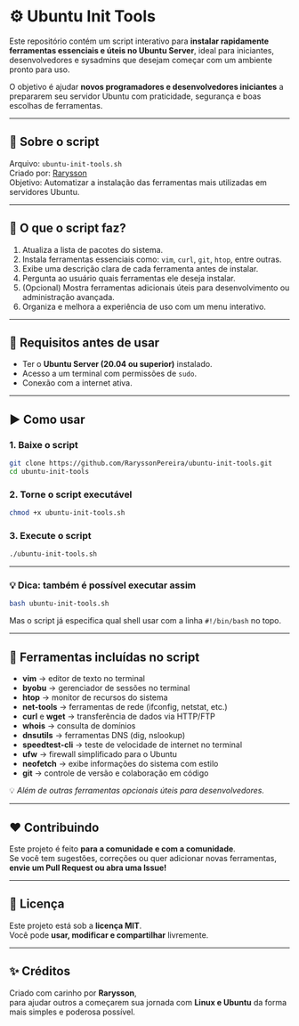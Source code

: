 # ⚙️ Ubuntu Init Tools

Este repositório contém um script interativo para **instalar rapidamente ferramentas essenciais e úteis no Ubuntu Server**, ideal para iniciantes, desenvolvedores e sysadmins que desejam começar com um ambiente pronto para uso.

O objetivo é ajudar **novos programadores e desenvolvedores iniciantes** a prepararem seu servidor Ubuntu com praticidade, segurança e boas escolhas de ferramentas.

---

## 📜 Sobre o script

Arquivo: `ubuntu-init-tools.sh`  
Criado por: [Rarysson](https://github.com/RaryssonPereira)  
Objetivo: Automatizar a instalação das ferramentas mais utilizadas em servidores Ubuntu.

---

## 🔧 O que o script faz?

1. Atualiza a lista de pacotes do sistema.
2. Instala ferramentas essenciais como: `vim`, `curl`, `git`, `htop`, entre outras.
3. Exibe uma descrição clara de cada ferramenta antes de instalar.
4. Pergunta ao usuário quais ferramentas ele deseja instalar.
5. (Opcional) Mostra ferramentas adicionais úteis para desenvolvimento ou administração avançada.
6. Organiza e melhora a experiência de uso com um menu interativo.

---

## 🚨 Requisitos antes de usar

- Ter o **Ubuntu Server (20.04 ou superior)** instalado.
- Acesso a um terminal com permissões de `sudo`.
- Conexão com a internet ativa.

---

## ▶️ Como usar

### 1. Baixe o script

```bash
git clone https://github.com/RaryssonPereira/ubuntu-init-tools.git
cd ubuntu-init-tools
```

### 2. Torne o script executável

```bash
chmod +x ubuntu-init-tools.sh
```

### 3. Execute o script

```bash
./ubuntu-init-tools.sh
```

---

### 💡 Dica: também é possível executar assim

```bash
bash ubuntu-init-tools.sh
```

Mas o script já especifica qual shell usar com a linha `#!/bin/bash` no topo.

---

## 🔎 Ferramentas incluídas no script

- **vim** → editor de texto no terminal  
- **byobu** → gerenciador de sessões no terminal  
- **htop** → monitor de recursos do sistema  
- **net-tools** → ferramentas de rede (ifconfig, netstat, etc.)  
- **curl** e **wget** → transferência de dados via HTTP/FTP  
- **whois** → consulta de domínios  
- **dnsutils** → ferramentas DNS (dig, nslookup)  
- **speedtest-cli** → teste de velocidade de internet no terminal  
- **ufw** → firewall simplificado para o Ubuntu  
- **neofetch** → exibe informações do sistema com estilo  
- **git** → controle de versão e colaboração em código  

💡 *Além de outras ferramentas opcionais úteis para desenvolvedores.*

---

## ❤️ Contribuindo

Este projeto é feito **para a comunidade e com a comunidade**.  
Se você tem sugestões, correções ou quer adicionar novas ferramentas, **envie um Pull Request ou abra uma Issue!**

---

## 📜 Licença

Este projeto está sob a **licença MIT**.  
Você pode **usar, modificar e compartilhar** livremente.

---

## ✨ Créditos

Criado com carinho por **Rarysson**,  
para ajudar outros a começarem sua jornada com **Linux e Ubuntu** da forma mais simples e poderosa possível.
```
